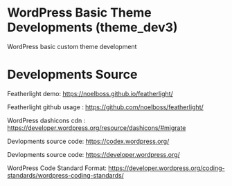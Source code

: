 # WordPress Basic Theme Developments (theme_dev3)
WordPress basic custom theme development

# Developments Source
Featherlight demo: https://noelboss.github.io/featherlight/

Featherlight github usage : https://github.com/noelboss/featherlight/

WordPress dashicons cdn : https://developer.wordpress.org/resource/dashicons/#migrate

Devlopments source code: https://codex.wordpress.org/

Devlopments source code: https://developer.wordpress.org/

WordPress Code Standard Format: https://developer.wordpress.org/coding-standards/wordpress-coding-standards/